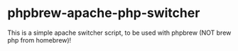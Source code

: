 # phpbrew-apache-php-switcher

This is a simple apache switcher script, to be used with phpbrew (NOT brew php from homebrew)!